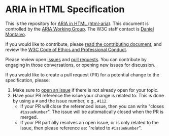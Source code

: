 # ARIA in HTML Specification

This is the repository for [ARIA in HTML (html-aria)](https://w3c.github.io/html-aria/). This document is controlled by the [ARIA Working Group](http://www.w3.org/WAI/ARIA/). The W3C staff contact is [Daniel Montalvo](https://www.w3.org/people#dmontalvo).

If you would like to contribute, please [read the contributing document](https://github.com/w3c/html-aria/blob/gh-pages/CONTRIBUTING.md), and review the [W3C Code of Ethics and Professional Conduct](https://www.w3.org/Consortium/cepc/).

Please review open [issues](https://github.com/w3c/html-aria/issues) and [pull requests](https://github.com/w3c/html-aria/pulls). You can contribute by engaging in those conversations, or opening new issues for discussion.

If you would like to create a pull request (PR) for a potential change to the specification, please:
1. Make sure to [open an issue](https://github.com/w3c/html-aria/issues) if there is not already open for your topic.
2. Have your PR reference the issue your change is related to. This is done by using a `#` and the issue number, e.g., `#112`.  
    - If your PR will close the referenced issue, then you can write "closes `#issueNumber`". The issue will be automatically closed when the PR is merged.  
    - If your PR partially resolves an open issue, or is only related to the issue, then please reference as: "related to `#issueNumber`".
